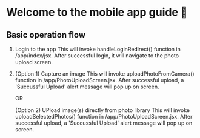 # Welcome to the mobile app guide 👋

## Basic operation flow

1. Login to the app
   This will invoke handleLoginRedirect() function in /app/index/jsx.
   After successful login, it will navigate to the photo upload screen.

2. (Option 1) Capture an image
   This will invoke uploadPhotoFromCamera() function in /app/PhotoUploadScreen.jsx.
   After successful upload, a 'Succussful Upload' alert message will pop up on screen.

   OR

   (Option 2) UPload image(s) directly from photo library
   This will invoke uploadSelectedPhotos() function in /app/PhotoUploadScreen.jsx.
   After successful upload, a 'Succussful Upload' alert message will pop up on screen.
